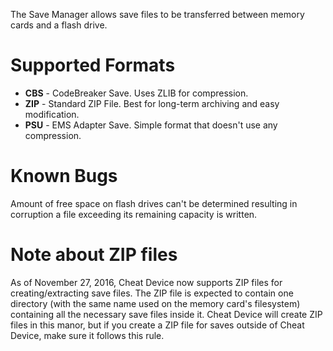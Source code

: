 The Save Manager allows save files to be transferred between memory cards and a flash drive.

# Supported Formats
* **CBS** - CodeBreaker Save. Uses ZLIB for compression.
* **ZIP** - Standard ZIP File. Best for long-term archiving and easy modification.
* **PSU** - EMS Adapter Save. Simple format that doesn't use any compression.

# Known Bugs
Amount of free space on flash drives can't be determined resulting in corruption a file exceeding its remaining capacity is written.

# Note about ZIP files
As of November 27, 2016, Cheat Device now supports ZIP files for creating/extracting save files. The ZIP file is expected to contain one directory (with the same name used on the memory card's filesystem) containing all the necessary save files inside it. Cheat Device will create ZIP files in this manor, but if you create a ZIP file for saves outside of Cheat Device, make sure it follows this rule.